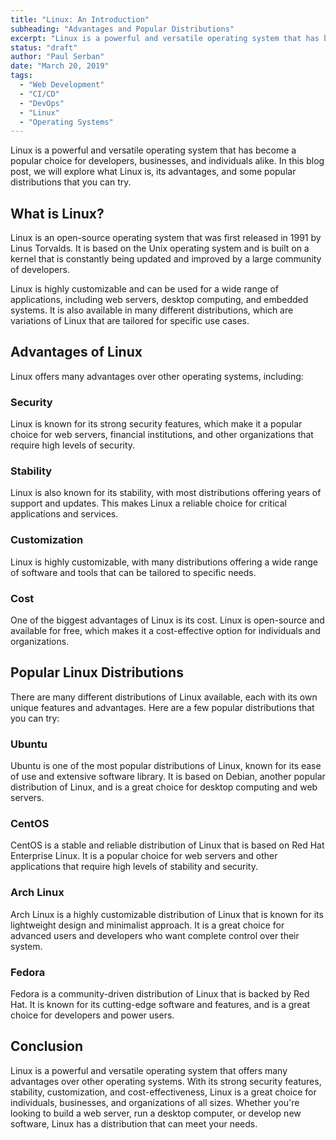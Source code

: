 ```yaml
---
title: "Linux: An Introduction"
subheading: "Advantages and Popular Distributions"
excerpt: "Linux is a powerful and versatile operating system that has become a popular choice for developers, businesses, and individuals alike. In this blog post, we will explore what Linux is, its advantages, and some popular distributions that you can try."
status: "draft"
author: "Paul Serban"
date: "March 20, 2019"
tags:
  - "Web Development"
  - "CI/CD"
  - "DevOps"
  - "Linux"
  - "Operating Systems"
---
```


Linux is a powerful and versatile operating system that has become a popular choice for developers, businesses, and individuals alike. In this blog post, we will explore what Linux is, its advantages, and some popular distributions that you can try.

## What is Linux?
Linux is an open-source operating system that was first released in 1991 by Linus Torvalds. It is based on the Unix operating system and is built on a kernel that is constantly being updated and improved by a large community of developers.

Linux is highly customizable and can be used for a wide range of applications, including web servers, desktop computing, and embedded systems. It is also available in many different distributions, which are variations of Linux that are tailored for specific use cases.

## Advantages of Linux
Linux offers many advantages over other operating systems, including:

### Security
Linux is known for its strong security features, which make it a popular choice for web servers, financial institutions, and other organizations that require high levels of security.

### Stability
Linux is also known for its stability, with most distributions offering years of support and updates. This makes Linux a reliable choice for critical applications and services.

### Customization
Linux is highly customizable, with many distributions offering a wide range of software and tools that can be tailored to specific needs.

### Cost
One of the biggest advantages of Linux is its cost. Linux is open-source and available for free, which makes it a cost-effective option for individuals and organizations.

## Popular Linux Distributions
There are many different distributions of Linux available, each with its own unique features and advantages. Here are a few popular distributions that you can try:

### Ubuntu
Ubuntu is one of the most popular distributions of Linux, known for its ease of use and extensive software library. It is based on Debian, another popular distribution of Linux, and is a great choice for desktop computing and web servers.

### CentOS
CentOS is a stable and reliable distribution of Linux that is based on Red Hat Enterprise Linux. It is a popular choice for web servers and other applications that require high levels of stability and security.

### Arch Linux
Arch Linux is a highly customizable distribution of Linux that is known for its lightweight design and minimalist approach. It is a great choice for advanced users and developers who want complete control over their system.

### Fedora
Fedora is a community-driven distribution of Linux that is backed by Red Hat. It is known for its cutting-edge software and features, and is a great choice for developers and power users.

## Conclusion
Linux is a powerful and versatile operating system that offers many advantages over other operating systems. With its strong security features, stability, customization, and cost-effectiveness, Linux is a great choice for individuals, businesses, and organizations of all sizes. Whether you're looking to build a web server, run a desktop computer, or develop new software, Linux has a distribution that can meet your needs.